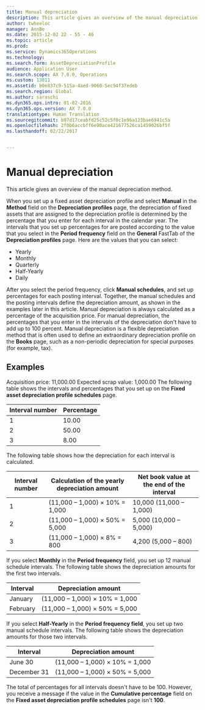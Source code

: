 ```yaml
---
title: Manual depreciation
description: This article gives an overview of the manual depreciation method.
author: twheeloc
manager: AnnBe
ms.date: 2015-12-02 22 - 55 - 46
ms.topic: article
ms.prod: 
ms.service: Dynamics365Operations
ms.technology: 
ms.search.form: AssetDepreciationProfile
audience: Application User
ms.search.scope: AX 7.0.0, Operations
ms.custom: 13811
ms.assetid: b0e837c9-515a-4aed-9060-5ec94f37edeb
ms.search.region: Global
ms.author: saraschi
ms.dyn365.ops.intro: 01-02-2016
ms.dyn365.ops.version: AX 7.0.0
translationtype: Human Translation
ms.sourcegitcommit: b97d17ceabfd25c52c5f0c1e96a123bae6941c5a
ms.openlocfilehash: 2f0b6accbff6e90ace421677526ca1459026bf5f
ms.lasthandoff: 02/22/2017


---
```


# <a name="manual-depreciation"></a>Manual depreciation

This article gives an overview of the manual depreciation method.

When you set up a fixed asset depreciation profile and select **Manual** in the **Method** field on the **Depreciation profiles** page, the depreciation of fixed assets that are assigned to the depreciation profile is determined by the percentage that you enter for each interval in the calendar year. The intervals that you set up percentages for are posted according to the value that you select in the **Period frequency** field on the **General** FastTab of the **Depreciation profiles** page. Here are the values that you can select:

-   Yearly
-   Monthly
-   Quarterly
-   Half-Yearly
-   Daily

After you select the period frequency, click **Manual schedules**, and set up percentages for each posting interval. Together, the manual schedules and the posting intervals define the depreciation amount, as shown in the examples later in this article. Manual depreciation is always calculated as a percentage of the acquisition price. For manual depreciation, the percentages that you enter in the intervals of the depreciation don't have to add up to 100 percent. Manual depreciation is a flexible depreciation method that is often used to define an extraordinary depreciation profile on the **Books** page, such as a non-periodic depreciation for special purposes (for example, tax).

## <a name="examples"></a>Examples
Acquisition price: 11,000.00 Expected scrap value: 1,000.00 The following table shows the intervals and percentages that you set up on the **Fixed asset depreciation profile schedules** page.

| Interval number | Percentage |
|-----------------|------------|
| 1               | 10.00      |
| 2               | 50.00      |
| 3               | 8.00       |

The following table shows how the depreciation for each interval is calculated.

|  Interval number | Calculation of the yearly depreciation amount | Net book value at the end of the interval |
|------------------|-----------------------------------------------|-------------------------------------------|
| 1                | (11,000 – 1,000) × 10% = 1,000                | 10,000 (11,000 – 1,000)                   |
| 2                | (11,000 – 1,000) × 50% = 5,000                | 5,000 (10,000 – 5,000)                    |
| 3                | (11,000 – 1,000) × 8% = 800                   | 4,200 (5,000 – 800)                       |

If you select **Monthly** in the **Period frequency** field, you set up 12 manual schedule intervals. The following table shows the depreciation amounts for the first two intervals.

| Interval | Depreciation amount            |
|----------|--------------------------------|
| January  | (11,000 – 1,000) × 10% = 1,000 |
| February | (11,000 – 1,000) × 50% = 5,000 |

If you select **Half-Yearly** in the ****Period frequency** field**, you set up two manual schedule intervals. The following table shows the depreciation amounts for those two intervals.

| Interval    | Depreciation amount            |
|-------------|--------------------------------|
| June 30     | (11,000 – 1,000) × 10% = 1,000 |
| December 31 | (11,000 – 1,000) × 50% = 5,000 |

The total of percentages for all intervals doesn't have to be 100. However, you receive a message if the value in the **Cumulative percentage** field on the **Fixed asset depreciation profile schedules** page isn't **100**.


